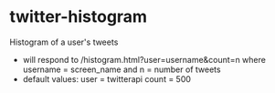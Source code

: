 # twitter-histogram
 Histogram of a user's tweets
- will respond to /histogram.html?user=username&count=n where username = screen_name and n = number of tweets
- default values:
  user = twitterapi
  count = 500

